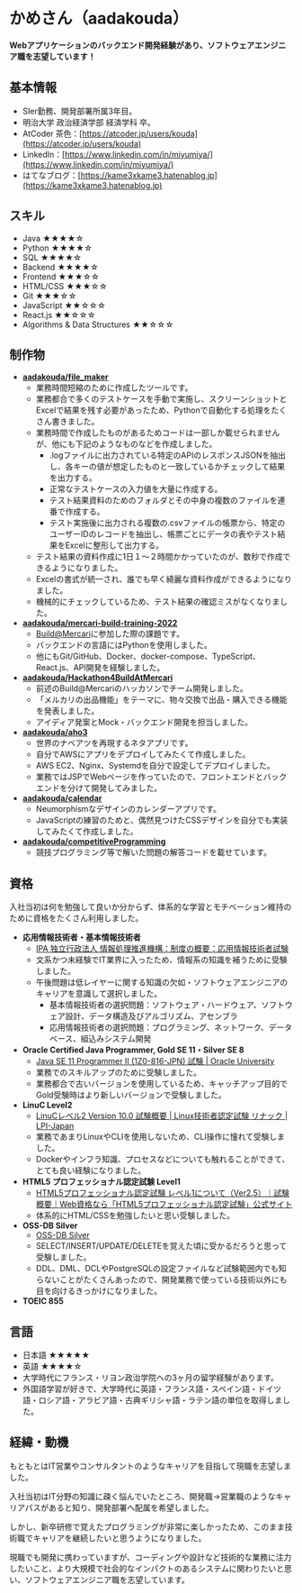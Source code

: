 # かめさん（aadakouda）
**Webアプリケーションのバックエンド開発経験があり、ソフトウェアエンジニア職を志望しています！**

## 基本情報
- SIer勤務、開発部署所属3年目。
- 明治大学 政治経済学部 経済学科 卒。
- AtCoder 茶色：[https://atcoder.jp/users/kouda](https://atcoder.jp/users/kouda)
- LinkedIn：[https://www.linkedin.com/in/miyumiya/](https://www.linkedin.com/in/miyumiya/)
- はてなブログ：[https://kame3xkame3.hatenablog.jp](https://kame3xkame3.hatenablog.jp)

## スキル
- Java ★★★★☆
- Python ★★★★☆
- SQL ★★★★☆
- Backend ★★★★☆
- Frontend ★★★☆☆
- HTML/CSS ★★★☆☆
- Git ★★★☆☆
- JavaScript ★★☆☆☆
- React.js ★★☆☆☆
- Algorithms & Data Structures ★★☆☆☆

## 制作物
- **[aadakouda/file_maker](https://github.com/aadakouda/file_maker)**
	- 業務時間短縮のために作成したツールです。
	- 業務都合で多くのテストケースを手動で実施し、スクリーンショットとExcelで結果を残す必要があったため、Pythonで自動化する処理をたくさん書きました。
	- 業務時間で作成したものがあるためコードは一部しか載せられませんが、他にも下記のようなものなどを作成しました。
		- .logファイルに出力されている特定のAPIのレスポンスJSONを抽出し、各キーの値が想定したものと一致しているかチェックして結果を出力する。
		- 正常なテストケースの入力値を大量に作成する。
		- テスト結果資料のためのフォルダとその中身の複数のファイルを連番で作成する。
		- テスト実施後に出力される複数の.csvファイルの帳票から、特定のユーザーIDのレコードを抽出し、帳票ごとにデータの表やテスト結果をExcelに整形して出力する。
	- テスト結果の資料作成に1日１～２時間かかっていたのが、数秒で作成できるようになりました。
	- Excelの書式が統一され、誰でも早く綺麗な資料作成ができるようになりました。
	- 機械的にチェックしているため、テスト結果の確認ミスがなくなりました。
- **[aadakouda/mercari-build-training-2022](https://github.com/aadakouda/mercari-build-training-2022)**
	- [Build@Mercari](https://mercan.mercari.com/articles/33259/)に参加した際の課題です。
	- バックエンドの言語にはPythonを使用しました。
	- 他にもGit/GitHub、Docker、docker-compose、TypeScript、React.js、API開発を経験しました。
- **[aadakouda/Hackathon4BuildAtMercari](https://github.com/aadakouda/Hackathon4BuildAtMercari)**
	- 前述のBuild@Mercariのハッカソンでチーム開発しました。
	- 「メルカリの出品機能」をテーマに、物々交換で出品・購入できる機能を発表しました。
	- アイディア発案とMock・バックエンド開発を担当しました。
- **[aadakouda/aho3](https://github.com/aadakouda/aho3)**
	- 世界のナベアツを再現するネタアプリです。
	- 自分でAWSにアプリをデプロイしてみたくて作成しました。
	- AWS EC2、Nginx、Systemdを自分で設定してデプロイしました。
	- 業務ではJSPでWebページを作っていたので、フロントエンドとバックエンドを分けて開発してみました。
- **[aadakouda/calendar](https://github.com/aadakouda/calendar)**
	- Neumorphismなデザインのカレンダーアプリです。
	- JavaScriptの練習のためと、偶然見つけたCSSデザインを自分でも実装してみたくて作成しました。
- **[aadakouda/competitiveProgramming](https://github.com/aadakouda/competitiveProgramming)**
	- 競技プログラミング等で解いた問題の解答コードを載せています。

## 資格
入社当初は何を勉強して良いか分からず、体系的な学習とモチベーション維持のために資格をたくさん利用しました。

- **応用情報技術者・基本情報技術者**
	- [IPA 独立行政法人 情報処理推進機構：制度の概要：応用情報技術者試験](https://www.jitec.ipa.go.jp/1_11seido/ap.html)
	- 文系かつ未経験でIT業界に入ったため、情報系の知識を補うために受験しました。
	- 午後問題は低レイヤーに関する知識の欠如・ソフトウェアエンジニアのキャリアを意識して選択しました。
		- 基本情報技術者の選択問題：ソフトウェア・ハードウェア、ソフトウェア設計、データ構造及びアルゴリズム、アセンブラ
		- 応用情報技術者の選択問題：プログラミング、ネットワーク、データベース、組込みシステム開発
- **Oracle Certified Java Programmer, Gold SE 11・Silver SE 8**
	- [Java SE 11 Programmer II (1Z0-816-JPN) 試験 | Oracle University](https://www.oracle.com/jp/education/certification/1z0-816-jpn-31705-ja.html)
	- 業務でのスキルアップのために受験しました。
	- 業務都合で古いバージョンを使用しているため、キャッチアップ目的でGold受験時はより新しいバージョンで受験しました。
- **LinuC Level2**
	- [LinuCレベル2 Version 10.0 試験概要 | Linux技術者認定試験 リナック | LPI-Japan](https://linuc.org/linuc2/)
	- 業務であまりLinuxやCLIを使用しないため、CLI操作に憧れて受験しました。
	- Dockerやインフラ知識、プロセスなどについても触れることができて、とても良い経験になりました。
- **HTML5 プロフェッショナル認定試験 Level1**
	- [HTML5プロフェッショナル認定試験 レベル1について（Ver2.5）｜試験概要｜Web資格なら「HTML5プロフェッショナル認定試験」公式サイト](https://html5exam.jp/outline/lv1.html)
	- 体系的にHTML/CSSを勉強したいと思い受験しました。
- **OSS-DB Silver**
	- [OSS-DB Silver](https://oss-db.jp/outline/silver)
	- SELECT/INSERT/UPDATE/DELETEを覚えた頃に受かるだろうと思って受験しました。
	- DDL、DML、DCLやPostgreSQLの設定ファイルなど試験範囲内でも知らないことがたくさんあったので、開発業務で使っている技術以外にも目を向けるきっかけになりました。
- **TOEIC 855**

## 言語
- 日本語 ★★★★★
- 英語 ★★★★☆
- 大学時代にフランス・リヨン政治学院への3ヶ月の留学経験があります。
- 外国語学習が好きで、大学時代に英語・フランス語・スペイン語・ドイツ語・ロシア語・アラビア語・古典ギリシャ語・ラテン語の単位を取得しました。

## 経緯・動機
もともとはIT営業やコンサルタントのようなキャリアを目指して現職を志望しました。

入社当初はIT分野の知識に疎く悩んでいたところ、開発職→営業職のようなキャリアパスがあると知り、開発部署へ配属を希望しました。

しかし、新卒研修で覚えたプログラミングが非常に楽しかったため、このまま技術職でキャリアを継続したいと思うようになりました。

現職でも開発に携わっていますが、コーディングや設計など技術的な業務に注力したいこと、より大規模で社会的なインパクトのあるシステムに関わりたいと思い、ソフトウェアエンジニア職を志望しています。

